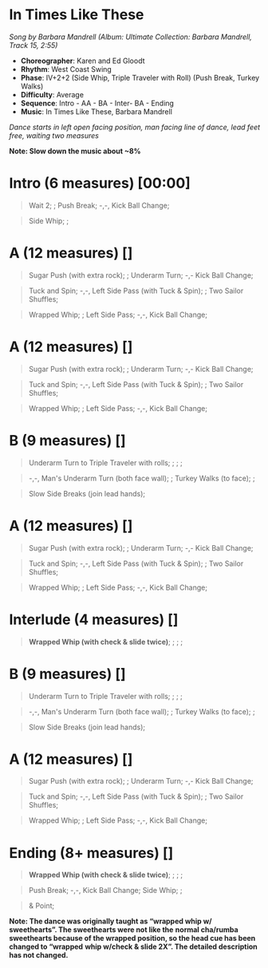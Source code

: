 # In Times Like These
*Song by Barbara Mandrell (Album: Ultimate Collection: Barbara Mandrell, Track 15, 2:55)*

* **Choreographer**: Karen and Ed Gloodt
* **Rhythm**: West Coast Swing
* **Phase**: IV+2+2 (Side Whip, Triple Traveler with Roll) (Push Break, Turkey Walks)
* **Difficulty**: Average
* **Sequence**: Intro - AA - BA - Inter- BA - Ending
* **Music**: In Times Like These, Barbara Mandrell


*Dance starts in left open facing position, man facing line of dance, lead feet free, waiting two measures*


**Note: Slow down the music about ~8%**


# Intro (6 measures) [00:00]

> Wait 2; ; Push Break; -,-, Kick Ball Change;

> Side Whip; ;

# A (12 measures) []

> Sugar Push (with extra rock); ; Underarm Turn; -,- Kick Ball Change;

> Tuck and Spin; -,-, Left Side Pass (with Tuck & Spin); ; Two Sailor Shuffles;

> Wrapped Whip; ; Left Side Pass; -,-, Kick Ball Change;

# A (12 measures) []

> Sugar Push (with extra rock); ; Underarm Turn; -,- Kick Ball Change;

> Tuck and Spin; -,-, Left Side Pass (with Tuck & Spin); ; Two Sailor Shuffles;

> Wrapped Whip; ; Left Side Pass; -,-, Kick Ball Change;

# B (9 measures) []

> Underarm Turn to Triple Traveler with rolls; ; ; ;

> -,-, Man's Underarm Turn (both face wall); ; Turkey Walks (to face); ;

> Slow Side Breaks (join lead hands);

# A (12 measures) []

> Sugar Push (with extra rock); ; Underarm Turn; -,- Kick Ball Change;

> Tuck and Spin; -,-, Left Side Pass (with Tuck & Spin); ; Two Sailor Shuffles;

> Wrapped Whip; ; Left Side Pass; -,-, Kick Ball Change;

# Interlude (4 measures) []

> **Wrapped Whip (with check & slide twice)**; ; ; ;

# B (9 measures) []

> Underarm Turn to Triple Traveler with rolls; ; ; ;

> -,-, Man's Underarm Turn (both face wall); ; Turkey Walks (to face); ;

> Slow Side Breaks (join lead hands);

# A (12 measures) []

> Sugar Push (with extra rock); ; Underarm Turn; -,- Kick Ball Change;

> Tuck and Spin; -,-, Left Side Pass (with Tuck & Spin); ; Two Sailor Shuffles;

> Wrapped Whip; ; Left Side Pass; -,-, Kick Ball Change;

# Ending (8+ measures) []

> **Wrapped Whip (with check & slide twice)**; ; ; ;

> Push Break; -,-, Kick Ball Change; Side Whip; ;

> & Point;

**Note: The dance was originally taught as “wrapped whip w/ sweethearts”. The sweethearts were not like the**
**normal cha/rumba sweethearts because of the wrapped position, so the head cue has been changed to “wrapped**
**whip w/check & slide 2X”. The detailed description has not changed.**
